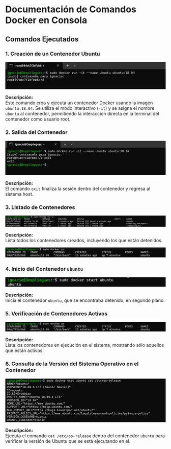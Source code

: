 
# Documentación de Comandos Docker en Consola


## Comandos Ejecutados

### 1. Creación de un Contenedor Ubuntu

![Descripción de la imagen](dentroContenedor.png)

**Descripción:**  
Este comando crea y ejecuta un contenedor Docker usando la imagen `ubuntu:18.04`. Se utiliza el modo interactivo (`-it`) y se asigna el nombre `ubuntu` al contenedor, permitiendo la interacción directa en la terminal del contenedor como usuario root.


### 2. Salida del Contenedor

![Descripción de la imagen](salirContenedor.png)

**Descripción:**  
El comando `exit` finaliza la sesión dentro del contenedor y regresa al sistema host.

### 3. Listado de Contenedores

![Descripción de la imagen](comprobarCerrado.png) 

**Descripción:**  
Lista todos los contenedores creados, incluyendo los que están detenidos. 

![Descripción de la imagen](funcionando.png)

### 4. Inicio del Contenedor `ubuntu`

![Descripción de la imagen](IniciadoNuevamente.png) 

**Descripción:**  
Inicia el contenedor `ubuntu`, que se encontraba detenido, en segundo plano.

### 5. Verificación de Contenedores Activos

![Descripción de la imagen](funcionando.png) 

**Descripción:**  
Lista los contenedores en ejecución en el sistema, mostrando sólo aquellos que están activos.


### 6. Consulta de la Versión del Sistema Operativo en el Contenedor

![Descripción de la imagen](mostrarfichero.png)

**Descripción:**  
Ejecuta el comando `cat /etc/os-release` dentro del contenedor `ubuntu` para verificar la versión de Ubuntu que se está ejecutando en él.


